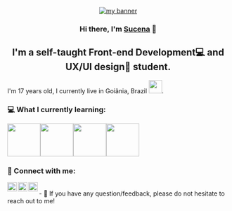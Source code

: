 <p align="center">
  <a href="#" target="_blank" rel="noreferrer"><img src="https://raw.githubusercontent.com/sucena29/sucena29/main/assets/bannerwith-background.jpg" alt="my banner"></a>
</p>
<h3 align="center">
Hi there, I'm <a href="#" target="_blank" rel="noreferrer">Sucena</a> 👋
</h3>
<h2 align="center">
  I'm a self-taught Front-end Development💻 and UX/UI design🎨 student.
</h2> 

I'm 17 years old, I currently live in Goiânia, Brazil <img style="width: 30px;" src="https://raw.githubusercontent.com/sucena29/sucena29/main/assets/brazil.png">.

### 💻 What I currently learning:

<img style="width: 75px;" src="https://media3.giphy.com/media/XAxylRMCdpbEWUAvr8/giphy.gif"><img style="width: 75px;" src="https://i.giphy.com/media/fsEaZldNC8A1PJ3mwp/giphy.webp"><img style="width: 75px;" src="https://media2.giphy.com/media/v1.Y2lkPTc5MGI3NjExMWI4NzJkZjY1NzAxNmZiNTI2MGQ5Zjg3MjIyZGUzOWZiYzQ0N2IxOSZjdD1z/ln7z2eWriiQAllfVcn/giphy.gif"><img style="width: 75px;" src="https://media1.giphy.com/media/kH1DBkPNyZPOk0BxrM/100.webp">

### 🤝 Connect with me:
<a href="https://twitter.com/codingwithlex"><img align="left" src="https://raw.githubusercontent.com/sucena29/sucena29/main/assets/twitter.png" alt="Sucena | Twitter" width="21px"/></a>
<a href="mailto:alex.everythingelse@gmail.com"><img align="left" src="https://raw.githubusercontent.com/sucena29/sucena29/main/assets/gmail.png" alt="Sucena | Gmail" width="21px"/></a>
<a href="#"><img align="left" src="https://raw.githubusercontent.com/sucena29/sucena29/main/assets/linkedin.png" alt="Sucena | LinkedIn" width="21px"/></a>

</br>
- 💬 If you have any question/feedback, please do not hesitate to reach out to me!
